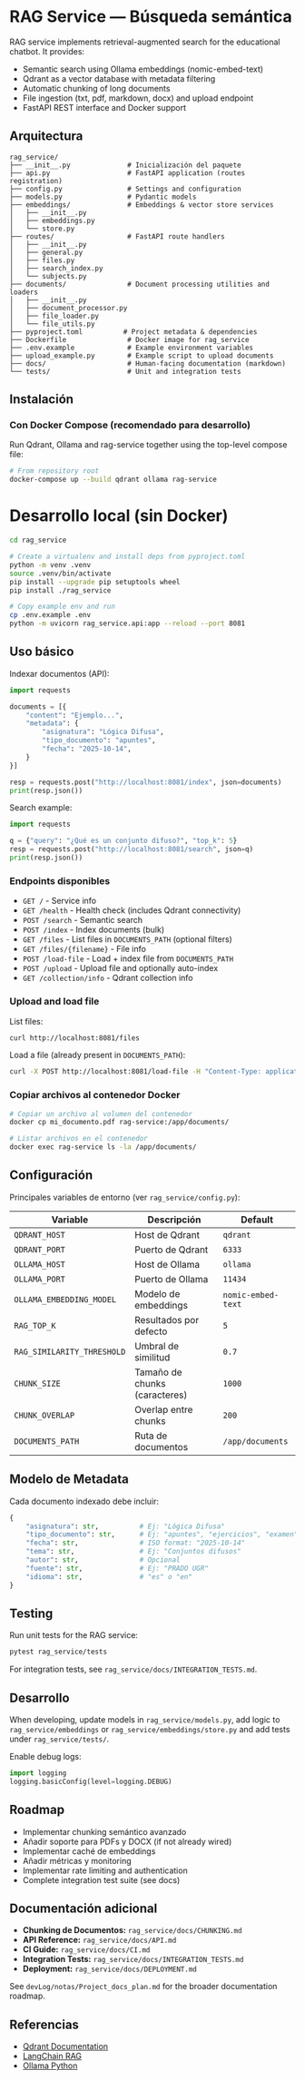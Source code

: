 # RAG Service — Búsqueda semántica

RAG service implements retrieval-augmented search for the educational chatbot.
It provides:

- Semantic search using Ollama embeddings (nomic-embed-text)
- Qdrant as a vector database with metadata filtering
- Automatic chunking of long documents
- File ingestion (txt, pdf, markdown, docx) and upload endpoint
- FastAPI REST interface and Docker support

## Arquitectura

```
rag_service/
├── __init__.py              # Inicialización del paquete
├── api.py                   # FastAPI application (routes registration)
├── config.py                # Settings and configuration
├── models.py                # Pydantic models
├── embeddings/              # Embeddings & vector store services
│   ├── __init__.py
│   ├── embeddings.py
│   └── store.py
├── routes/                  # FastAPI route handlers
│   ├── __init__.py
│   ├── general.py
│   ├── files.py
│   ├── search_index.py
│   └── subjects.py
├── documents/               # Document processing utilities and loaders
│   ├── __init__.py
│   ├── document_processor.py
│   ├── file_loader.py
│   └── file_utils.py
├── pyproject.toml          # Project metadata & dependencies
├── Dockerfile               # Docker image for rag_service
├── .env.example             # Example environment variables
├── upload_example.py        # Example script to upload documents
├── docs/                    # Human-facing documentation (markdown)
└── tests/                   # Unit and integration tests
```

## Instalación

### Con Docker Compose (recomendado para desarrollo)

Run Qdrant, Ollama and rag-service together using the top-level compose file:

```bash
# From repository root
docker-compose up --build qdrant ollama rag-service
```

# Desarrollo local (sin Docker)

```bash
cd rag_service

# Create a virtualenv and install deps from pyproject.toml
python -m venv .venv
source .venv/bin/activate
pip install --upgrade pip setuptools wheel
pip install ./rag_service

# Copy example env and run
cp .env.example .env
python -m uvicorn rag_service.api:app --reload --port 8081
```

## Uso básico

Indexar documentos (API):

```python
import requests

documents = [{
    "content": "Ejemplo...",
    "metadata": {
        "asignatura": "Lógica Difusa",
        "tipo_documento": "apuntes",
        "fecha": "2025-10-14",
    }
}]

resp = requests.post("http://localhost:8081/index", json=documents)
print(resp.json())
```

Search example:

```python
import requests

q = {"query": "¿Qué es un conjunto difuso?", "top_k": 5}
resp = requests.post("http://localhost:8081/search", json=q)
print(resp.json())
```

### Endpoints disponibles

- `GET /` - Service info
- `GET /health` - Health check (includes Qdrant connectivity)
- `POST /search` - Semantic search
- `POST /index` - Index documents (bulk)
- `GET /files` - List files in `DOCUMENTS_PATH` (optional filters)
- `GET /files/{filename}` - File info
- `POST /load-file` - Load + index file from `DOCUMENTS_PATH`
- `POST /upload` - Upload file and optionally auto-index
- `GET /collection/info` - Qdrant collection info

### Upload and load file

List files:

```bash
curl http://localhost:8081/files
```

Load a file (already present in `DOCUMENTS_PATH`):

```bash
curl -X POST http://localhost:8081/load-file -H "Content-Type: application/json" -d '{"filename":"tema1.pdf","metadata":{"asignatura":"Lógica Difusa","tipo_documento":"apuntes","fecha":"2025-10-17"}}'
```

### Copiar archivos al contenedor Docker

```bash
# Copiar un archivo al volumen del contenedor
docker cp mi_documento.pdf rag-service:/app/documents/

# Listar archivos en el contenedor
docker exec rag-service ls -la /app/documents/
```

## Configuración

Principales variables de entorno (ver `rag_service/config.py`):

| Variable | Descripción | Default |
|----------|-------------|---------|
| `QDRANT_HOST` | Host de Qdrant | `qdrant` |
| `QDRANT_PORT` | Puerto de Qdrant | `6333` |
| `OLLAMA_HOST` | Host de Ollama | `ollama` |
| `OLLAMA_PORT` | Puerto de Ollama | `11434` |
| `OLLAMA_EMBEDDING_MODEL` | Modelo de embeddings | `nomic-embed-text` |
| `RAG_TOP_K` | Resultados por defecto | `5` |
| `RAG_SIMILARITY_THRESHOLD` | Umbral de similitud | `0.7` |
| `CHUNK_SIZE` | Tamaño de chunks (caracteres) | `1000` |
| `CHUNK_OVERLAP` | Overlap entre chunks | `200` |
| `DOCUMENTS_PATH` | Ruta de documentos | `/app/documents` |

## Modelo de Metadata

Cada documento indexado debe incluir:

```python
{
    "asignatura": str,          # Ej: "Lógica Difusa"
    "tipo_documento": str,      # Ej: "apuntes", "ejercicios", "examen"
    "fecha": str,               # ISO format: "2025-10-14"
    "tema": str,                # Ej: "Conjuntos difusos"
    "autor": str,               # Opcional
    "fuente": str,              # Ej: "PRADO UGR"
    "idioma": str,              # "es" o "en"
}
```

## Testing

Run unit tests for the RAG service:

```bash
pytest rag_service/tests
```

For integration tests, see `rag_service/docs/INTEGRATION_TESTS.md`.

## Desarrollo

When developing, update models in `rag_service/models.py`, add logic to `rag_service/embeddings` or `rag_service/embeddings/store.py` and add tests under `rag_service/tests/`.

Enable debug logs:

```python
import logging
logging.basicConfig(level=logging.DEBUG)
```

## Roadmap

- Implementar chunking semántico avanzado
- Añadir soporte para PDFs y DOCX (if not already wired)
- Implementar caché de embeddings
- Añadir métricas y monitoring
- Implementar rate limiting and authentication
- Complete integration test suite (see docs)

## Documentación adicional

- **Chunking de Documentos:** `rag_service/docs/CHUNKING.md`
- **API Reference:** `rag_service/docs/API.md`
- **CI Guide:** `rag_service/docs/CI.md`
- **Integration Tests:** `rag_service/docs/INTEGRATION_TESTS.md`
- **Deployment:** `rag_service/docs/DEPLOYMENT.md`

See `devLog/notas/Project_docs_plan.md` for the broader documentation roadmap.

## Referencias

- [Qdrant Documentation](https://qdrant.tech/documentation/)
- [LangChain RAG](https://python.langchain.com/docs/tutorials/rag/)
- [Ollama Python](https://github.com/ollama/ollama-python)
